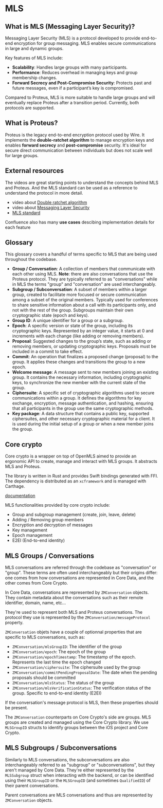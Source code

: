 # MLS 

## What is MLS (Messaging Layer Security)?

Messaging Layer Security (MLS) is a protocol developed to provide end-to-end encryption for group messaging. MLS enables secure communications in large and dynamic groups. 

Key features of MLS include:
- **Scalability**: Handles large groups with many participants.
- **Performance**: Reduces overhead in managing keys and group membership changes.
- **Forward Secrecy and Post-Compromise Security**: Protects past and future messages, even if a participant’s key is compromised.

Compared to Proteus, MLS is more suitable to handle large groups and will eventually replace Proteus after a transition period. Currently, both protocols are supported.

## What is Proteus?

Proteus is the legacy end-to-end encryption protocol used by Wire. It implements the **double-ratchet algorithm** to manage encryption keys and enables **forward secrecy** and **post-compromise** security.
It's ideal for secure direct communication between individuals but does not scale well for large groups.

## External resources

The videos are great starting points to understand the concepts behind MLS and Proteus. And the MLS standard can be used as a reference to understand the protocol in more detail.

- video about [Double ratchet algorithm](https://www.youtube.com/watch?v=7uEeE3TUqmU)
- video about [Messaging Layer Security](https://www.youtube.com/watch?v=FESp2LHd42U)
- [MLS standard](https://datatracker.ietf.org/doc/html/rfc9420)

Confluence also has many **use cases** descibing implementation details for each feature

## Glossary

This glossary covers a handful of terms specific to MLS that are being used throughout the codebase.

- **Group / Conversation**: A collection of members that communicate with each other using MLS. __Note__: there are also conversations that use the Proteus protocol. They are typically referred to as "conversations" while in MLS the terms "group" and "conversation" are used interchangeably.
- **Subgroup / Subconversation**: A subset of members within a larger group, created to facilitate more focused or secure communication among a subset of the original members. Typically used for conferences to share sensitive information about a call with its participants only, and not with the rest of the group. Subgroups maintain their own cryptographic state (epoch and keys).
- **Group ID**: A unique identifier for a group or a subgroup.
- **Epoch**: A specific version or state of the group, including its cryptographic keys. Represented by an integer value, it starts at 0 and increments with each change (like adding or removing members).
- **Proposal**: Suggested changes to the group’s state, such as adding or removing members, or updating cryptographic keys. Proposals must be included in a commit to take effect.
- **Commit**: An operation that finalizes a proposed change (proposal) to the group. It applies these changes and transitions the group to a new epoch.
- **Welcome message**: A message sent to new members joining an existing group. It contains the necessary information, including cryptographic keys, to synchronize the new member with the current state of the group.
- **Ciphersuite**: A specific set of cryptographic algorithms used to secure communications within a group. It defines the algorithms for key exchange, encryption, message authentication, and hashing, ensuring that all participants in the group use the same cryptographic methods.
- **Key package**: A data structure that contains a public key, supported ciphersuites, and other necessary cryptographic material for a client. It is used during the initial setup of a group or when a new member joins the group.

## Core crypto

Core crypto is a wrapper on top of OpenMLS aimed to provide an ergonomic API to create, manage and interact with MLS groups. It abstracts MLS and Proteus. 

The library is written in Rust and provides Swift bindings generated with FFI. The dependency is distributed as an `xcframework` and is managed with Carthage.

[documentation](https://wireapp.github.io/core-crypto/core_crypto/index.html)

MLS functionalities provided by core crypto include:

- Group and subgroup management (create, join, leave, delete)
- Adding / Removing group members
- Encryption and decryption of messages
- Key management
- Epoch management
- E2EI (End-to-end identity)

## MLS Groups / Conversations

MLS conversations are referred through the codebase as "conversation" or "group". These terms are often used interchangeably but their origins differ: one comes from how conversations are represented in Core Data, and the other comes from Core Crypto.

In Core Data, conversations are represented by ``ZMConversation`` objects. They contain metadata about the conversations such as their remote identifier, domain, name, etc... 

They're used to represent both MLS and Proteus conversations. The protocol they use is represented by the ``ZMConversation/messageProtocol`` property.

``ZMConversation`` objets have a couple of optionnal properties that are specific to MLS conversations, such as:
- ``ZMConversation/mlsGroupID``: The identifier of the group
- ``ZMConversation/epoch``: The epoch of the group
- ``ZMConversation/epochTimestamp``: The timestamp of the epoch. Represents the last time the epoch changed
- ``ZMConversation/ciphersuite``: The ciphersuite used by the group
- ``ZMConversation/commitPendingProposalDate``: The date when the pending proposals should be committed
- ``ZMConversation/mlsStatus``: The status of the group
- ``ZMConversation/mlsVerificationStatus``: The verification status of the group. Specific to end-to-end identity (E2EI)

If the conversation's message protocol is MLS, then these properties should be present.

The `ZMConversation` counterparts on Core Crypto's side are groups. MLS groups are created and managed using the Core Crypto library. We use ``MLSGroupID`` structs to identify groups between the iOS project and Core Crypto.


## MLS Subgroups / Subconversations

Similarly to MLS conversations, the subconversations are also interchangeably referred to as "subgroup" or "subconversations", but they aren't managed by Core Data. They're either represented by the ``MLSSubgroup`` struct when interacting with the backend, or can be identified using their ``MLSGroupID`` or the ``MLSGroupID`` (and sometimes ``QualifiedID``) of their parent conversations. 

Parent conversations are MLS conversations and thus are represented by ``ZMConversation`` objects. 
